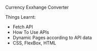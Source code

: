Currency Exxhange Converter

Things Learnt:

- Fetch API
- How To Use APIs
- Dynamic Pages according to API data
- CSS, FlexBox, HTML
